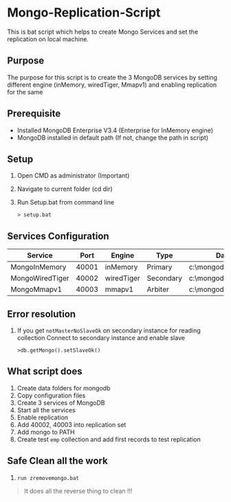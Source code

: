 # Mongo-Replication-Script
This is bat script which helps to create Mongo Services and set the replication on local machine. 

## Purpose 
The purpose for this script is to create the 3 MongoDB services by setting different engine (inMemory, wiredTiger, Mmapv1)
and enabling replication for the same  

## Prerequisite 
- Installed MongoDB Enterprise V3.4 (Enterprise for InMemory engine)
- MongoDB installed in default path (If not, change the path in script)

## Setup
1. Open CMD as administrator (Important)
2. Navigate to current folder (cd dir)
3. Run Setup.bat from command line 

	`> setup.bat` 

## Services Configuration 
| Service 			|Port		 |Engine			|Type			| Data Folder |
|---------------|:-------:|-----------|--------|-------------|
| MongoInMemory	|	40001		|inMemory		|Primary		|	c:\mongodata\inMemory\db |
| MongoWiredTiger	|	40002	|	wiredTiger	|	Secondary	|	c:\mongodata\wiredTiger\db |
| MongoMmapv1		|	40003		|mmapv1			|Arbiter			| c:\mongodata\mmapv1\db |

## Error resolution 
1. If you get ```notMasterNoSlaveOk``` on secondary instance for reading collection 
	Connect to secondary instance and enable slave 
  
   ```>db.getMongo().setSlaveOk()```

## What script does 
1. Create data folders for mongodb
2. Copy configuration files 
3. Create 3 services of MongoDB
3. Start all the services 
4. Enable replication 
5. Add 40002, 40003 into replication set 
6. Add mongo to PATH 
7. Create test `emp` collection and add first records to test replication 

## Safe Clean all the work 
1. `run zremovemongo.bat`

> It does all the reverse thing to clean !!!


